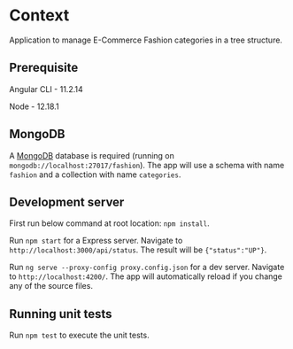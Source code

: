 # Context

Application to manage E-Commerce Fashion categories in a tree structure.

## Prerequisite

Angular CLI - 11.2.14

Node - 12.18.1 

## MongoDB 

A [MongoDB](https://docs.mongodb.com/manual/tutorial/) database is required (running on `mongodb://localhost:27017/fashion`).
The app will use a schema with name `fashion` and a collection with name `categories`.

## Development server

First run below command at root location:
`npm install`.

Run `npm start` for a Express server. Navigate to `http://localhost:3000/api/status`. The result will be `{"status":"UP"}`.

Run `ng serve --proxy-config proxy.config.json` for a dev server. Navigate to `http://localhost:4200/`. The app will automatically reload if you change any of the source files.

## Running unit tests

Run `npm test` to execute the unit tests.
